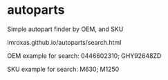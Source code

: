 # autoparts
Simple autopart finder by OEM, and SKU

imroxas.github.io/autoparts/search.html

OEM example for search: 0446602310; GHY92648ZD

SKU example for search: M630; M1250
